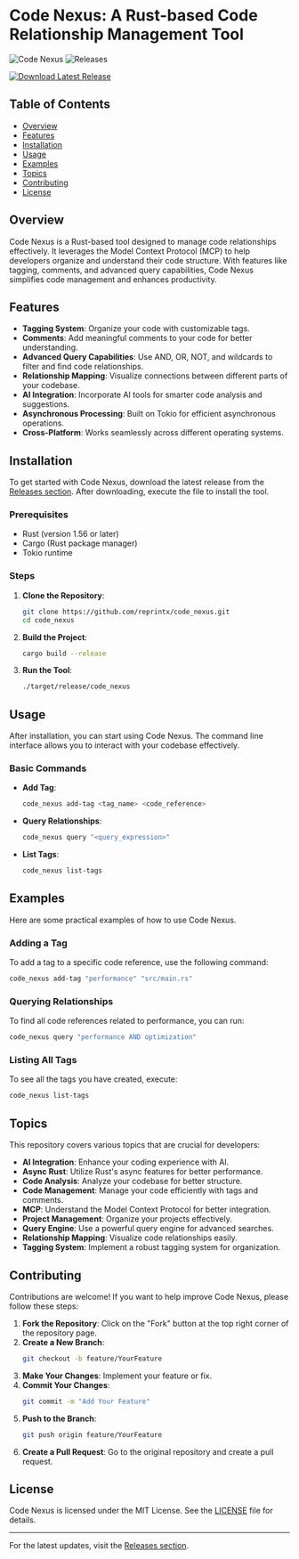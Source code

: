 # Code Nexus: A Rust-based Code Relationship Management Tool

![Code Nexus](https://img.shields.io/badge/Code%20Nexus-Rust%20Tool-brightgreen) ![Releases](https://img.shields.io/badge/Releases-Visit%20Here-blue)

[![Download Latest Release](https://img.shields.io/badge/Download%20Latest%20Release-Here-ff69b4)](https://github.com/reprintx/code_nexus/releases)

## Table of Contents

- [Overview](#overview)
- [Features](#features)
- [Installation](#installation)
- [Usage](#usage)
- [Examples](#examples)
- [Topics](#topics)
- [Contributing](#contributing)
- [License](#license)

## Overview

Code Nexus is a Rust-based tool designed to manage code relationships effectively. It leverages the Model Context Protocol (MCP) to help developers organize and understand their code structure. With features like tagging, comments, and advanced query capabilities, Code Nexus simplifies code management and enhances productivity.

## Features

- **Tagging System**: Organize your code with customizable tags.
- **Comments**: Add meaningful comments to your code for better understanding.
- **Advanced Query Capabilities**: Use AND, OR, NOT, and wildcards to filter and find code relationships.
- **Relationship Mapping**: Visualize connections between different parts of your codebase.
- **AI Integration**: Incorporate AI tools for smarter code analysis and suggestions.
- **Asynchronous Processing**: Built on Tokio for efficient asynchronous operations.
- **Cross-Platform**: Works seamlessly across different operating systems.

## Installation

To get started with Code Nexus, download the latest release from the [Releases section](https://github.com/reprintx/code_nexus/releases). After downloading, execute the file to install the tool.

### Prerequisites

- Rust (version 1.56 or later)
- Cargo (Rust package manager)
- Tokio runtime

### Steps

1. **Clone the Repository**: 
   ```bash
   git clone https://github.com/reprintx/code_nexus.git
   cd code_nexus
   ```

2. **Build the Project**:
   ```bash
   cargo build --release
   ```

3. **Run the Tool**:
   ```bash
   ./target/release/code_nexus
   ```

## Usage

After installation, you can start using Code Nexus. The command line interface allows you to interact with your codebase effectively.

### Basic Commands

- **Add Tag**:
  ```bash
  code_nexus add-tag <tag_name> <code_reference>
  ```

- **Query Relationships**:
  ```bash
  code_nexus query "<query_expression>"
  ```

- **List Tags**:
  ```bash
  code_nexus list-tags
  ```

## Examples

Here are some practical examples of how to use Code Nexus.

### Adding a Tag

To add a tag to a specific code reference, use the following command:

```bash
code_nexus add-tag "performance" "src/main.rs"
```

### Querying Relationships

To find all code references related to performance, you can run:

```bash
code_nexus query "performance AND optimization"
```

### Listing All Tags

To see all the tags you have created, execute:

```bash
code_nexus list-tags
```

## Topics

This repository covers various topics that are crucial for developers:

- **AI Integration**: Enhance your coding experience with AI.
- **Async Rust**: Utilize Rust's async features for better performance.
- **Code Analysis**: Analyze your codebase for better structure.
- **Code Management**: Manage your code efficiently with tags and comments.
- **MCP**: Understand the Model Context Protocol for better integration.
- **Project Management**: Organize your projects effectively.
- **Query Engine**: Use a powerful query engine for advanced searches.
- **Relationship Mapping**: Visualize code relationships easily.
- **Tagging System**: Implement a robust tagging system for organization.

## Contributing

Contributions are welcome! If you want to help improve Code Nexus, please follow these steps:

1. **Fork the Repository**: Click on the "Fork" button at the top right corner of the repository page.
2. **Create a New Branch**: 
   ```bash
   git checkout -b feature/YourFeature
   ```
3. **Make Your Changes**: Implement your feature or fix.
4. **Commit Your Changes**: 
   ```bash
   git commit -m "Add Your Feature"
   ```
5. **Push to the Branch**: 
   ```bash
   git push origin feature/YourFeature
   ```
6. **Create a Pull Request**: Go to the original repository and create a pull request.

## License

Code Nexus is licensed under the MIT License. See the [LICENSE](LICENSE) file for details.

---

For the latest updates, visit the [Releases section](https://github.com/reprintx/code_nexus/releases).